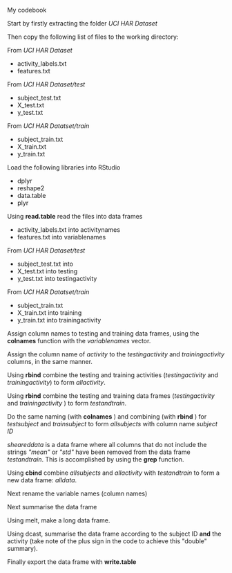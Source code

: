 My codebook

Start by firstly extracting the folder *UCI HAR Dataset* 


Then copy the following list of files to the working directory:

From *UCI HAR Dataset*
- activity_labels.txt
- features.txt

From *UCI HAR Dataset/test*
- subject_test.txt
- X_test.txt
- y_test.txt

From *UCI HAR Datatset/train*
- subject_train.txt
- X_train.txt
- y_train.txt


Load the following libraries into RStudio
* dplyr
* reshape2
* data.table
* plyr

Using **read.table** read the files into data frames
- activity_labels.txt into activitynames
- features.txt into variablenames

From *UCI HAR Dataset/test*
- subject_test.txt into 
- X_test.txt into testing
- y_test.txt into testingactivity

From *UCI HAR Datatset/train*
- subject_train.txt
- X_train.txt into training
- y_train.txt into trainingactivity

Assign column names to testing and training data frames, using the **colnames** function with the *variablenames* vector.

Assign the column name of *activity* to the *testingactivity* and *trainingactivity* columns, in the same manner.

Using **rbind** combine the testing and training activities (*testingactivity* and *trainingactivity*) to form *allactivity*.

Using **rbind** combine the testing and training data frames (*testingactivity* and *trainingactivity* ) to form *testandtrain*.

Do the same naming (with **colnames** ) and combining (with **rbind** ) for *testsubject* and *trainsubject* to form *allsubjects* with column name *subject ID*



*sheareddata* is a data frame where all columns that do not include the strings *"mean"* or *"std"* have been removed from the data frame *testandtrain*. This is accomplished by using the **grep** function.

Using **cbind** combine *allsubjects* and *allactivity* with *testandtrain* to form a new data frame: *alldata*.

Next rename the variable names (column names) 

Next summarise the data frame

Using melt, make a long data frame.

Using dcast, summarise the data frame according to the subject ID **and** the activity (take note of the plus sign in the code to achieve this "double" summary).

Finally export the data frame with **write.table**



